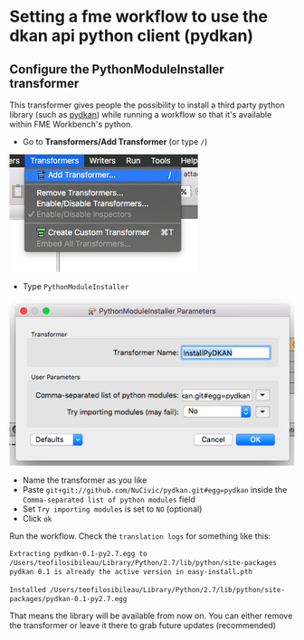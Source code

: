 # Setting a fme workflow to use the dkan api python client (pydkan)

## Configure the PythonModuleInstaller transformer

This transformer gives people the possibility to install a third party python library (such as [pydkan](https://github.com/NuCivic/pydkan)) while running a workflow so that it's available within FME Workbench's python.

+ Go to **Transformers/Add Transformer** (or type `/`)

![add transformer](images/python_module_installer.add_transformer.png)

+ Type `PythonModuleInstaller`

![add transformer](images/python_module_installer.parameters.png)

+ Name the transformer as you like
+ Paste `git+git://github.com/NuCivic/pydkan.git#egg=pydkan` inside the `Comma-separated list of python modules` field
+ Set `Try importing modules` is set to `NO` (optional)
+ Click `ok`



Run the workflow. Check the `translation logs` for something like this:

```
Extracting pydkan-0.1-py2.7.egg to /Users/teofilosibileau/Library/Python/2.7/lib/python/site-packages
pydkan 0.1 is already the active version in easy-install.pth

Installed /Users/teofilosibileau/Library/Python/2.7/lib/python/site-packages/pydkan-0.1-py2.7.egg
```

That means the library will be available from now on. You can either remove the transformer or leave it there to grab future updates (recommended)

